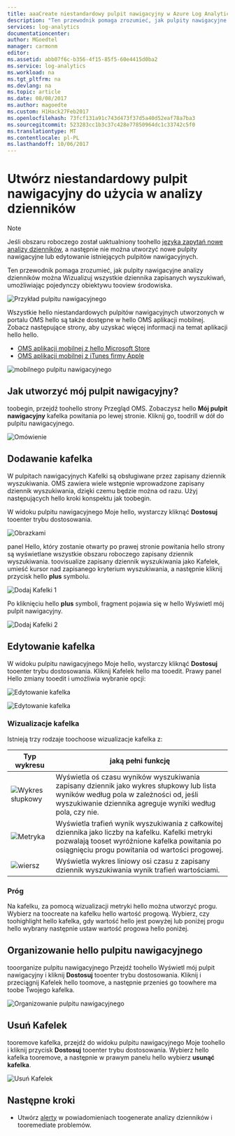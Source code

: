 ```yaml
---
title: aaaCreate niestandardowy pulpit nawigacyjny w Azure Log Analytics | Dokumentacja firmy Microsoft
description: "Ten przewodnik pomaga zrozumieć, jak pulpity nawigacyjne analizy dzienników można Wizualizuj wszystkie dziennika zapisanych wyszukiwań, umożliwiając pojedynczy obiektywu tooview środowiska."
services: log-analytics
documentationcenter: 
author: MGoedtel
manager: carmonm
editor: 
ms.assetid: abb07f6c-b356-4f15-85f5-60e4415d0ba2
ms.service: log-analytics
ms.workload: na
ms.tgt_pltfrm: na
ms.devlang: na
ms.topic: article
ms.date: 08/08/2017
ms.author: magoedte
ms.custom: H1Hack27Feb2017
ms.openlocfilehash: 73fcf131a91c743d473f37d5a40d52eaf78a7ba3
ms.sourcegitcommit: 523283cc1b3c37c428e77850964dc1c33742c5f0
ms.translationtype: MT
ms.contentlocale: pl-PL
ms.lasthandoff: 10/06/2017
---
```

# <a name="create-a-custom-dashboard-for-use-in-log-analytics"></a>Utwórz niestandardowy pulpit nawigacyjny do użycia w analizy dzienników

>[!NOTE]
> Jeśli obszaru roboczego został uaktualniony toohello [języka zapytań nowe analizy dzienników](log-analytics-log-search-upgrade.md), a następnie nie można utworzyć nowe pulpity nawigacyjne lub edytowanie istniejących pulpitów nawigacyjnych. 

Ten przewodnik pomaga zrozumieć, jak pulpity nawigacyjne analizy dzienników można Wizualizuj wszystkie dziennika zapisanych wyszukiwań, umożliwiając pojedynczy obiektywu tooview środowiska.

![Przykład pulpitu nawigacyjnego](./media/log-analytics-dashboards/oms-dashboards-example-dash.png)

Wszystkie hello niestandardowych pulpitów nawigacyjnych utworzonych w portalu OMS hello są także dostępne w hello OMS aplikacji mobilnej. Zobacz następujące strony, aby uzyskać więcej informacji na temat aplikacji hello hello.

* [OMS aplikacji mobilnej z hello Microsoft Store](http://www.windowsphone.com/store/app/operational-insights/4823b935-83ce-466c-82bb-bd0a3f58d865)
* [OMS aplikacji mobilnej z iTunes firmy Apple](https://itunes.apple.com/app/microsoft-operations-management/id1042424859?mt=8)

![mobilnego pulpitu nawigacyjnego](./media/log-analytics-dashboards/oms-search-mobile.png)

## <a name="how-do-i-create-my-dashboard"></a>Jak utworzyć mój pulpit nawigacyjny?
toobegin, przejdź toohello strony Przegląd OMS. Zobaczysz hello **Mój pulpit nawigacyjny** kafelka powitania po lewej stronie. Kliknij go, toodrill w dół do pulpitu nawigacyjnego.

![Omówienie](./media/log-analytics-dashboards/oms-dashboards-overview.png)

## <a name="adding-a-tile"></a>Dodawanie kafelka
W pulpitach nawigacyjnych Kafelki są obsługiwane przez zapisany dziennik wyszukiwania. OMS zawiera wiele wstępnie wprowadzone zapisany dziennik wyszukiwania, dzięki czemu będzie można od razu. Użyj następujących hello kroki konspektu jak toobegin.

W widoku pulpitu nawigacyjnego Moje hello, wystarczy kliknąć **Dostosuj** tooenter trybu dostosowania.

![Obrazkami](./media/log-analytics-dashboards/oms-dashboards-pictorial01.png)

 panel Hello, który zostanie otwarty po prawej stronie powitania hello strony są wyświetlane wszystkie obszaru roboczego zapisany dziennik wyszukiwania. toovisualize zapisany dziennik wyszukiwania jako Kafelek, umieść kursor nad zapisanego kryterium wyszukiwania, a następnie kliknij przycisk hello **plus** symbolu.

![Dodaj Kafelki 1](./media/log-analytics-dashboards/oms-dashboards-pictorial02.png)

Po kliknięciu hello **plus** symboli, fragment pojawia się w hello Wyświetl mój pulpit nawigacyjny.

![Dodaj Kafelki 2](./media/log-analytics-dashboards/oms-dashboards-pictorial03.png)

## <a name="edit-a-tile"></a>Edytowanie kafelka
W widoku pulpitu nawigacyjnego Moje hello, wystarczy kliknąć **Dostosuj** tooenter trybu dostosowania. Kliknij Kafelek hello ma tooedit. Prawy panel Hello zmiany tooedit i umożliwia wybranie opcji:

![Edytowanie kafelka](./media/log-analytics-dashboards/oms-dashboards-pictorial04.png)

![Edytowanie kafelka](./media/log-analytics-dashboards/oms-dashboards-pictorial05.png)

### <a name="tile-visualizations"></a>Wizualizacje kafelka
Istnieją trzy rodzaje toochoose wizualizacje kafelka z:

| Typ wykresu | jaką pełni funkcję |
| --- | --- |
| ![Wykres słupkowy](./media/log-analytics-dashboards/oms-dashboards-bar-chart.png) |Wyświetla oś czasu wyników wyszukiwania zapisany dziennik jako wykres słupkowy lub lista wyników według pola w zależności od, jeśli wyszukiwanie dziennika agreguje wyniki według pola, czy nie. |
| ![Metryka](./media/log-analytics-dashboards/oms-dashboards-metric.png) |Wyświetla trafień wynik wyszukiwania z całkowitej dziennika jako liczby na kafelku. Kafelki metryki pozwalają tooset wyróżnione kafelka powitania po osiągnięciu progu powitania od wartości progowej. |
| ![wiersz](./media/log-analytics-dashboards/oms-dashboards-line.png) |Wyświetla wykres liniowy osi czasu z zapisany dziennik wyszukiwania wynik trafień wartościami. |

### <a name="threshold"></a>Próg
Na kafelku, za pomocą wizualizacji metryki hello można utworzyć progu. Wybierz na toocreate na kafelku hello wartość progową. Wybierz, czy toohighlight hello kafelka, gdy wartość hello jest powyżej lub poniżej progu hello wybrany następnie ustaw wartość progowa hello poniżej.

## <a name="organizing-hello-dashboard"></a>Organizowanie hello pulpitu nawigacyjnego
tooorganize pulpitu nawigacyjnego Przejdź toohello Wyświetl mój pulpit nawigacyjny i kliknij **Dostosuj** tooenter trybu dostosowania. Kliknij i przeciągnij Kafelek hello toomove, a następnie przenieś go toowhere ma toobe Twojego kafelka.

![Organizowanie pulpitu nawigacyjnego](./media/log-analytics-dashboards/oms-dashboards-organize.png)

## <a name="remove-a-tile"></a>Usuń Kafelek
tooremove kafelka, przejdź do widoku pulpitu nawigacyjnego Moje toohello i kliknij przycisk **Dostosuj** tooenter trybu dostosowania. Wybierz hello kafelka tooremove, a następnie w prawym panelu hello wybierz **usunąć kafelka**.

![Usuń Kafelek](./media/log-analytics-dashboards/oms-dashboards-remove-tile.png)

## <a name="next-steps"></a>Następne kroki
* Utwórz [alerty](log-analytics-alerts.md) w powiadomieniach toogenerate analizy dzienników i tooremediate problemów.
